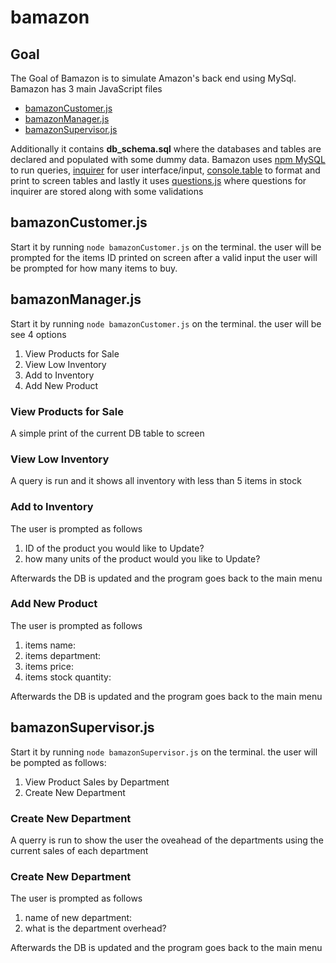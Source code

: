 # bamazon

## Goal

The Goal of Bamazon is to simulate Amazon's back end using MySql. Bamazon has 3 main JavaScript files 

* [bamazonCustomer.js](#bamazonCustomer.js)
* [bamazonManager.js](#bamazonManager.js)
* [bamazonSupervisor.js](#bamazonSupervisor.js)

Additionally it contains __db_schema.sql__ where the databases and tables are declared and populated with some 
dummy data. Bamazon uses [npm MySQL](https://www.npmjs.com/package/mysql) to run queries, [inquirer](https://www.npmjs.com/package/inquirer) for user interface/input, [console.table](https://www.npmjs.com/package/console.table) to format and print to screen tables and lastly it uses [questions.js](./questions.js) where questions for inquirer are stored along with some validations


 ## bamazonCustomer.js

 Start it by running `node bamazonCustomer.js` on the terminal. the user will be prompted for the items ID printed on screen after a valid input the user will be prompted for how many items to buy.


## bamazonManager.js

 Start it by running `node bamazonCustomer.js` on the terminal. the user will be see 4 options

 1. View Products for Sale
 2. View Low Inventory
 3. Add to Inventory
 4. Add New Product


### View Products for Sale  

A simple print of the current DB table to screen

### View Low Inventory

A query is run and it shows all inventory with less than 5 items in stock

### Add to Inventory

The user is prompted as follows 

1. ID of the product you would like to Update?
2. how many units of the product would you like to Update?

Afterwards the DB is updated and the program goes back to the main menu

### Add New Product

The user is prompted as follows 

1. items name:
2. items department:
3. items price:
4. items stock quantity:

Afterwards the DB is updated and the program goes back to the main menu

## bamazonSupervisor.js

Start it by running `node bamazonSupervisor.js` on the terminal. the user will be pompted as follows:

1. View Product Sales by Department
2. Create New Department

### Create New Department

A querry is run to show the user the oveahead of the departments using the current sales of each department

### Create New Department

The user is prompted as follows

1. name of new department:
2. what is the department overhead?

Afterwards the DB is updated and the program goes back to the main menu

